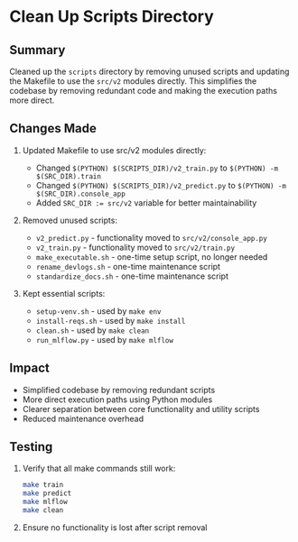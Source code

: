 # Clean Up Scripts Directory

## Summary
Cleaned up the `scripts` directory by removing unused scripts and updating the Makefile to use the `src/v2` modules directly. This simplifies the codebase by removing redundant code and making the execution paths more direct.

## Changes Made

1. Updated Makefile to use src/v2 modules directly:
   - Changed `$(PYTHON) $(SCRIPTS_DIR)/v2_train.py` to `$(PYTHON) -m $(SRC_DIR).train`
   - Changed `$(PYTHON) $(SCRIPTS_DIR)/v2_predict.py` to `$(PYTHON) -m $(SRC_DIR).console_app`
   - Added `SRC_DIR := src/v2` variable for better maintainability

2. Removed unused scripts:
   - `v2_predict.py` - functionality moved to `src/v2/console_app.py`
   - `v2_train.py` - functionality moved to `src/v2/train.py`
   - `make_executable.sh` - one-time setup script, no longer needed
   - `rename_devlogs.sh` - one-time maintenance script
   - `standardize_docs.sh` - one-time maintenance script

3. Kept essential scripts:
   - `setup-venv.sh` - used by `make env`
   - `install-reqs.sh` - used by `make install`
   - `clean.sh` - used by `make clean`
   - `run_mlflow.py` - used by `make mlflow`

## Impact
- Simplified codebase by removing redundant scripts
- More direct execution paths using Python modules
- Clearer separation between core functionality and utility scripts
- Reduced maintenance overhead

## Testing
1. Verify that all make commands still work:
   ```bash
   make train
   make predict
   make mlflow
   make clean
   ```
2. Ensure no functionality is lost after script removal 